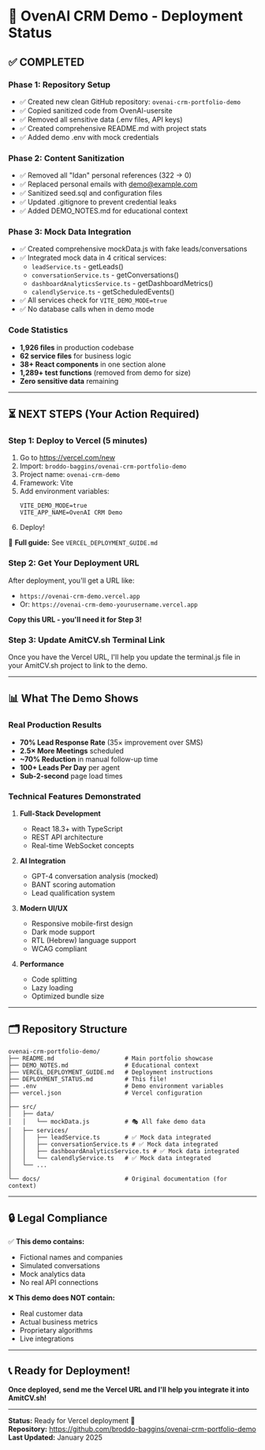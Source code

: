 # 🎯 OvenAI CRM Demo - Deployment Status

## ✅ COMPLETED

### Phase 1: Repository Setup
- ✅ Created new clean GitHub repository: `ovenai-crm-portfolio-demo`
- ✅ Copied sanitized code from OvenAI-usersite
- ✅ Removed all sensitive data (.env files, API keys)
- ✅ Created comprehensive README.md with project stats
- ✅ Added demo .env with mock credentials

### Phase 2: Content Sanitization
- ✅ Removed all "Idan" personal references (322 → 0)
- ✅ Replaced personal emails with demo@example.com
- ✅ Sanitized seed.sql and configuration files
- ✅ Updated .gitignore to prevent credential leaks
- ✅ Added DEMO_NOTES.md for educational context

### Phase 3: Mock Data Integration
- ✅ Created comprehensive mockData.js with fake leads/conversations
- ✅ Integrated mock data in 4 critical services:
  - `leadService.ts` - getLeads()
  - `conversationService.ts` - getConversations()
  - `dashboardAnalyticsService.ts` - getDashboardMetrics()
  - `calendlyService.ts` - getScheduledEvents()
- ✅ All services check for `VITE_DEMO_MODE=true`
- ✅ No database calls when in demo mode

### Code Statistics
- **1,926 files** in production codebase
- **62 service files** for business logic
- **38+ React components** in one section alone
- **1,289+ test functions** (removed from demo for size)
- **Zero sensitive data** remaining

---

## ⏳ NEXT STEPS (Your Action Required)

### Step 1: Deploy to Vercel (5 minutes)
1. Go to https://vercel.com/new
2. Import: `broddo-baggins/ovenai-crm-portfolio-demo`
3. Project name: `ovenai-crm-demo`
4. Framework: Vite
5. Add environment variables:
   ```
   VITE_DEMO_MODE=true
   VITE_APP_NAME=OvenAI CRM Demo
   ```
6. Deploy!

📖 **Full guide:** See `VERCEL_DEPLOYMENT_GUIDE.md`

### Step 2: Get Your Deployment URL
After deployment, you'll get a URL like:
- `https://ovenai-crm-demo.vercel.app`
- Or: `https://ovenai-crm-demo-yourusername.vercel.app`

**Copy this URL - you'll need it for Step 3!**

### Step 3: Update AmitCV.sh Terminal Link
Once you have the Vercel URL, I'll help you update the terminal.js file in your AmitCV.sh project to link to the demo.

---

## 📊 What The Demo Shows

### Real Production Results
- **70% Lead Response Rate** (35× improvement over SMS)
- **2.5× More Meetings** scheduled
- **~70% Reduction** in manual follow-up time
- **100+ Leads Per Day** per agent
- **Sub-2-second** page load times

### Technical Features Demonstrated
1. **Full-Stack Development**
   - React 18.3+ with TypeScript
   - REST API architecture
   - Real-time WebSocket concepts

2. **AI Integration**
   - GPT-4 conversation analysis (mocked)
   - BANT scoring automation
   - Lead qualification system

3. **Modern UI/UX**
   - Responsive mobile-first design
   - Dark mode support
   - RTL (Hebrew) language support
   - WCAG compliant

4. **Performance**
   - Code splitting
   - Lazy loading
   - Optimized bundle size

---

## 🗂️ Repository Structure

```
ovenai-crm-portfolio-demo/
├── README.md                    # Main portfolio showcase
├── DEMO_NOTES.md                # Educational context
├── VERCEL_DEPLOYMENT_GUIDE.md   # Deployment instructions
├── DEPLOYMENT_STATUS.md         # This file!
├── .env                         # Demo environment variables
├── vercel.json                  # Vercel configuration
│
├── src/
│   ├── data/
│   │   └── mockData.js          # 🎭 All fake demo data
│   ├── services/
│   │   ├── leadService.ts       # ✅ Mock data integrated
│   │   ├── conversationService.ts # ✅ Mock data integrated
│   │   ├── dashboardAnalyticsService.ts # ✅ Mock data integrated
│   │   └── calendlyService.ts   # ✅ Mock data integrated
│   └── ...
│
└── docs/                        # Original documentation (for context)
```

---

## 🔒 Legal Compliance

✅ **This demo contains:**
- Fictional names and companies
- Simulated conversations
- Mock analytics data
- No real API connections

❌ **This demo does NOT contain:**
- Real customer data
- Actual business metrics
- Proprietary algorithms
- Live integrations

---

## 📞 Ready for Deployment!

**Once deployed, send me the Vercel URL and I'll help you integrate it into AmitCV.sh!**

---

**Status:** Ready for Vercel deployment 🚀  
**Repository:** https://github.com/broddo-baggins/ovenai-crm-portfolio-demo  
**Last Updated:** January 2025

